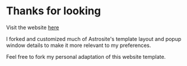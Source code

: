 # Thanks for looking

Visit the website <a href="alesiokanani.github.io/" target="_blank">here</a>

I forked and customized much of Astrosite's template layout and popup window details to make it more relevant to my preferences.

Feel free to fork my personal adaptation of this website template.
